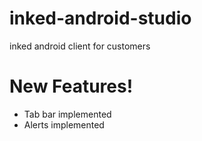 # inked-android-studio
inked android client for customers


# New Features!

  - Tab bar implemented
  - Alerts implemented

